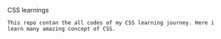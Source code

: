 CSS learnings

    This repo contan the all codes of my CSS learning journey. Here i learn many amazing concept of CSS.
